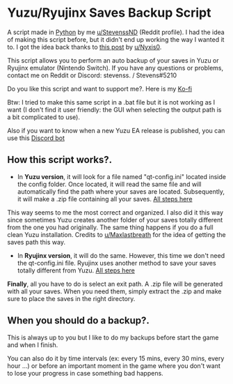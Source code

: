 # Yuzu/Ryujinx Saves Backup Script
A script made in [Python](https://www.python.org/downloads/) by me [u/StevenssND](https://www.reddit.com/user/StevenssND) (Reddit profile). I had the idea of making this script before, but it didn't end up working the way I wanted it to. I got the idea back thanks to [this post](https://www.reddit.com/r/NewYuzuPiracy/comments/144mnun/autosave_backup_script/?utm_source=share&utm_medium=web2x&context=3) by [u/Nyxis0](https://www.reddit.com/user/Nyxis0/).

This script allows you to perform an auto backup of your saves in Yuzu or Ryujinx emulator (Nintendo Switch). If you have any questions or problems, contact me on Reddit or Discord: stevenss. / Stevens#5210

Do you like this script and want to support me?. Here is my [Ko-fi](https://ko-fi.com/stevenss)

Btw: I tried to make this same script in a .bat file but it is not working as I want (I don't find it user friendly: the GUI when selecting the output path is a bit complicated to use).

Also if you want to know when a new Yuzu EA release is published, you can use this [Discord bot](https://github.com/StevensND/yuzuea-bot)

## How this script works?.

- In **Yuzu version**, it will look for a file named "qt-config.ini" located inside the config folder. Once located, it will read the same file and will automatically find the path where your saves are located. Subsequently, it will make a .zip file containing all your saves. [All steps here](https://github.com/StevensND/emuswitch-backup/blob/main/YUZU.md)
 
 This way seems to me the most correct and organized. I also did it this way since sometimes Yuzu creates another folder of your saves totally different from the one you had originally. The same thing happens if you do a full clean Yuzu installation. Credits to [u/Maxlastbreath](https://www.reddit.com/user/Maxlastbreath/) for the idea of getting the saves path this way.
 
 - In **Ryujinx version**, it will do the same. However, this time we don't need the qt-config.ini file. Ryujinx uses another method to save your saves totally different from Yuzu. [All steps here](https://github.com/StevensND/emuswitch-backup/blob/main/RYUJINX.md)

**Finally**, all you have to do is select an exit path. A .zip file will be generated with all your saves. When you need them, simply extract the .zip and make sure to place the saves in the right directory.

## When you should do a backup?.

This is always up to you but I like to do my backups before start the game and when I finish. 

You can also do it by time intervals (ex: every 15 mins, every 30 mins, every hour ...) or before an important moment in the game where you don't want to lose your progress in case something bad happens.
